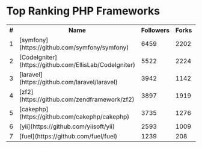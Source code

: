 Top Ranking PHP Frameworks
==========================

<table><tr><th>#</th><th>Name</th><th>Followers</th><th>Forks</th><th>Issues</th></tr><tr><td>1</td><td>[symfony](https://github.com/symfony/symfony)</td><td>6459</td><td>2202</td><td>602</td></tr><tr><td>2</td><td>[CodeIgniter](https://github.com/EllisLab/CodeIgniter)</td><td>5522</td><td>2224</td><td>205</td></tr><tr><td>3</td><td>[laravel](https://github.com/laravel/laravel)</td><td>3942</td><td>1142</td><td>33</td></tr><tr><td>4</td><td>[zf2](https://github.com/zendframework/zf2)</td><td>3897</td><td>1919</td><td>248</td></tr><tr><td>5</td><td>[cakephp](https://github.com/cakephp/cakephp)</td><td>3735</td><td>1276</td><td>28</td></tr><tr><td>6</td><td>[yii](https://github.com/yiisoft/yii)</td><td>2593</td><td>1009</td><td>484</td></tr><tr><td>7</td><td>[fuel](https://github.com/fuel/fuel)</td><td>1239</td><td>208</td><td>1</td></tr>
